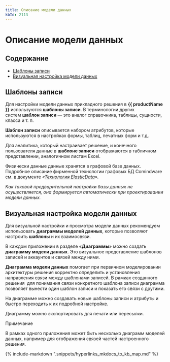 ```yaml
---
title: Описание модели данных
kbId: 2113
---
```


# Описание модели данных

## Содержание

- [Шаблоны записи](#mcetoc_1hv4fpo7l1)
- [Визуальная настройка модели данных](#mcetoc_1hv4fpdte0)

## Шаблоны записи

Для настройки модели данных прикладного решения в **{{ productName }}** используются **шаблоны записи**. В терминологии других систем **шаблон записи** — это аналог справочника, таблицы, сущности, класса и т. п.

**Шаблон записи** описывается набором атрибутов, которые используются в настройках формы, таблиц, печатных форм и т.д.

Для аналитика, который настраивает решение, и конечного пользователя данные в **шаблоне записи** отображаются в табличном представлении, аналогичном листам Excel.

Физически данные данные хранятся в графовой базе данных. Подробное описание фирменной технологии графовых БД Comindware см. в документе *«[Технология ElasticData](http://dl2.comindware.com/pdf/Comindware_ElasticData_White_Paper_ru_A4.pdf)».*

*Как таковой предварительной настройки базы данных не осуществляется, она формируется автоматически при проектировании модели данных.*

## Визуальная настройка модели данных

Для визуальной настройки и просмотра модели данных рекомендуем использовать **диаграммы моделей данных**, которые позволяют настроить **шаблоны** и их взаимосвязи.

В каждом приложении в разделе «**Диаграммы**» можно создать **диаграмму модели данных**. Это визуальное представление шаблонов записей и аккаунтов и связей между ними.

**Диаграмма модели данных** помогает при первичном моделировании архитектуры решения корректно определить и установления направления связи между шаблонами записей. В рамках созданного решения  для понимания связи конкретного шаблона записи диаграмма позволяет вынести один шаблон записи и показать его связи с другими.

На диаграмме можно создавать новые шаблоны записи и атрибуты и быстро переходить к их подробной настройке.

Диаграмму можно экспортировать для печати или пересылки.

Примечание

В рамках одного приложения может быть несколько диаграмм моделей данных, например для отображения связей частей настроенного решения.

{%
include-markdown ".snippets/hyperlinks_mkdocs_to_kb_map.md"
%}
